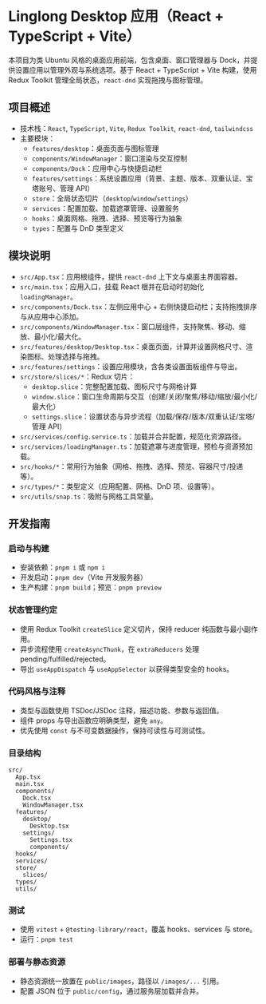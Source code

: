 # Linglong Desktop 应用（React + TypeScript + Vite）

本项目为类 Ubuntu 风格的桌面应用前端，包含桌面、窗口管理器与 Dock，并提供设置应用以管理外观与系统选项。基于 React + TypeScript + Vite 构建，使用 Redux Toolkit 管理全局状态，`react-dnd` 实现拖拽与图标管理。

## 项目概述
- 技术栈：`React`, `TypeScript`, `Vite`, `Redux Toolkit`, `react-dnd`, `tailwindcss`
- 主要模块：
  - `features/desktop`：桌面页面与图标管理
  - `components/WindowManager`：窗口渲染与交互控制
  - `components/Dock`：应用中心与快捷启动栏
  - `features/settings`：系统设置应用（背景、主题、版本、双重认证、宝塔账号、管理 API）
  - `store`：全局状态切片（`desktop`/`window`/`settings`）
  - `services`：配置加载、加载遮罩管理、设置服务
  - `hooks`：桌面网格、拖拽、选择、预览等行为抽象
  - `types`：配置与 DnD 类型定义

## 模块说明
- `src/App.tsx`：应用根组件，提供 `react-dnd` 上下文与桌面主界面容器。
- `src/main.tsx`：应用入口，挂载 React 根并在启动时初始化 `loadingManager`。
- `src/components/Dock.tsx`：左侧应用中心 + 右侧快捷启动栏；支持拖拽排序与从应用中心添加。
- `src/components/WindowManager.tsx`：窗口层组件，支持聚焦、移动、缩放、最小化/最大化。
- `src/features/desktop/Desktop.tsx`：桌面页面，计算并设置网格尺寸、渲染图标、处理选择与拖拽。
- `src/features/settings`：设置应用模块，含各类设置面板组件与导出。
- `src/store/slices/*`：Redux 切片：
  - `desktop.slice`：完整配置加载、图标尺寸与网格计算
  - `window.slice`：窗口生命周期与交互（创建/关闭/聚焦/移动/缩放/最小化/最大化）
  - `settings.slice`：设置状态与异步流程（加载/保存/版本/双重认证/宝塔/管理 API）
- `src/services/config.service.ts`：加载并合并配置，规范化资源路径。
- `src/services/loadingManager.ts`：加载遮罩与进度管理，预检与资源预加载。
- `src/hooks/*`：常用行为抽象（网格、拖拽、选择、预览、容器尺寸/投递等）。
- `src/types/*`：类型定义（应用配置、网格、DnD 项、设置等）。
- `src/utils/snap.ts`：吸附与网格工具常量。

## 开发指南
### 启动与构建
- 安装依赖：`pnpm i` 或 `npm i`
- 开发启动：`pnpm dev`（Vite 开发服务器）
- 生产构建：`pnpm build`；预览：`pnpm preview`

### 状态管理约定
- 使用 Redux Toolkit `createSlice` 定义切片，保持 reducer 纯函数与最小副作用。
- 异步流程使用 `createAsyncThunk`，在 `extraReducers` 处理 pending/fulfilled/rejected。
- 导出 `useAppDispatch` 与 `useAppSelector` 以获得类型安全的 hooks。

### 代码风格与注释
- 类型与函数使用 TSDoc/JSDoc 注释，描述功能、参数与返回值。
- 组件 props 与导出函数应明确类型，避免 `any`。
- 优先使用 `const` 与不可变数据操作，保持可读性与可测试性。

### 目录结构
```
src/
  App.tsx
  main.tsx
  components/
    Dock.tsx
    WindowManager.tsx
  features/
    desktop/
      Desktop.tsx
    settings/
      Settings.tsx
      components/
  hooks/
  services/
  store/
    slices/
  types/
  utils/
```

### 测试
- 使用 `vitest` + `@testing-library/react`，覆盖 hooks、services 与 store。
- 运行：`pnpm test`

### 部署与静态资源
- 静态资源统一放置在 `public/images`，路径以 `/images/...` 引用。
- 配置 JSON 位于 `public/config`，通过服务层加载并合并。
